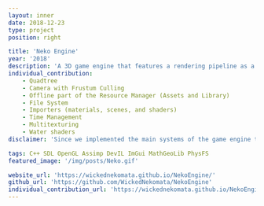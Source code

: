 ```yaml
---
layout: inner
date: 2018-12-23
type: project
position: right

title: 'Neko Engine'
year: '2018'
description: 'A 3D game engine that features a rendering pipeline as a high-level system. It is in C++. It was done in pairs. This is the first game engine that I have ever developed!'
individual_contribution:
    - Quadtree
    - Camera with Frustum Culling
    - Offline part of the Resource Manager (Assets and Library)
    - File System
    - Importers (materials, scenes, and shaders)
    - Time Management
    - Multitexturing
    - Water shaders
disclaimer: 'Since we implemented the main systems of the game engine together, they are not on the previous list above.'

tags: C++ SDL OpenGL Assimp DevIL ImGui MathGeoLib PhysFS
featured_image: '/img/posts/Neko.gif'

website_url: 'https://wickednekomata.github.io/NekoEngine/'
github_url: 'https://github.com/WickedNekomata/NekoEngine'
individual_contribution_url: 'https://wickednekomata.github.io/NekoEngine/'
---
```

